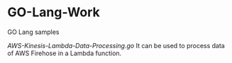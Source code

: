 # GO-Lang-Work
GO Lang samples

*AWS-Kinesis-Lambda-Data-Processing.go*
It can be used to process data of AWS Firehose in a Lambda function. 

